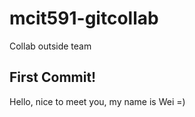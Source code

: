 # mcit591-gitcollab
Collab outside team

## First Commit!
Hello, nice to meet you, my name is Wei =) 
